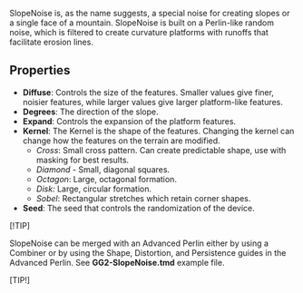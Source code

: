 SlopeNoise is, as the name suggests, a special noise for creating slopes or a single face of a mountain. SlopeNoise is built on a Perlin-like random noise, which is filtered to create curvature platforms with runoffs that facilitate erosion lines.

## Properties

- **Diffuse**: Controls the size of the features. Smaller values give finer, noisier features, while larger values give larger platform-like features.
- **Degrees**: The direction of the slope.
- **Expand**: Controls the expansion of the platform features.
- **Kernel**: The Kernel is the shape of the features. Changing the kernel can change how the features on the terrain are modified.
    - *Cross*: Small cross pattern. Can create predictable shape, use with masking for best results.
    - *Diamond* - Small, diagonal squares.
    - *Octagon*: Large, octagonal formation.
    - *Disk:* Large, circular formation.
    - *Sobel*: Rectangular stretches which retain corner shapes.
- **Seed**: The seed that controls the randomization of the device.

[!TIP]

SlopeNoise can be merged with an Advanced Perlin either by using a Combiner or by using the Shape, Distortion, and Persistence guides in the Advanced Perlin. See **GG2-SlopeNoise.tmd** example file.

[TIP!]